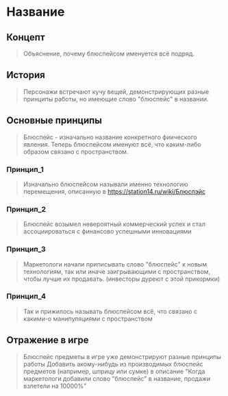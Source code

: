 # Название

## Концепт
> Объяснение, почему блюспейсом именуется всё подряд.
## История
> Персонажи встречают кучу вещей, демонстрирующих разные принципы работы, но имеющие слово "блюспейс" в названии.
## Основные принципы
> Блюспейс - изначально название конкретного фиического явления. 
>Теперь блюспейсом именуют всё, что каким-либо образом связано с пространством.
### Принцип_1
> Изначально блюспейсом называли именно технологию перемещения, описанную в https://station14.ru/wiki/Блюспэйс 
### Принцип_2
> Блюспейс возымел невероятный коммерческий успех и стал ассоциироваться с финансово успешными инновациями
### Принцип_3
>Маркетологи начали приписывать слово "блюспейс" к новым технологиям, так или иначе заигрывающими с пространством, чтобы лучше их продавать. (инвесторы дуреют с этой прикормки)
### Принцип_4
> Так и прижилось называть блюспейсом всё, что связано с какими-о манипуляциями с пространством
## Отражение в игре
> Блюспейс предметы в игре уже демонстрируют разные принципы работы
> Добавить акому-нибудь из производимых блюспейс предметов (например, шприцу или сумке) в описание "Когда маркетологи добавили слово "блюспейс" в название, продажи взлетели на 10000%"




